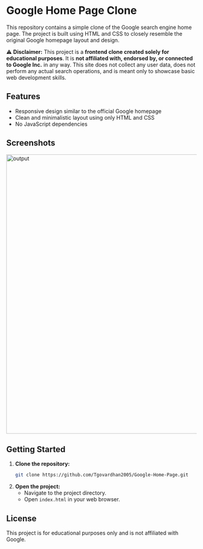 # Google Home Page Clone 


This repository contains a simple clone of the Google search engine home page. The project is built using HTML and CSS to closely resemble the original Google homepage layout and design.

⚠️ **Disclaimer:** This project is a **frontend clone created solely for educational purposes**. It is **not affiliated with, endorsed by, or connected to Google Inc.** in any way. This site does not collect any user data, does not perform any actual search operations, and is meant only to showcase basic web development skills.

## Features

- Responsive design similar to the official Google homepage
- Clean and minimalistic layout using only HTML and CSS
- No JavaScript dependencies

## Screenshots
<img width="2001" height="739" alt="output" src="https://github.com/user-attachments/assets/21eb28a4-9448-47e7-8378-b1a72b708d50" />

## Getting Started

1. **Clone the repository:**
   ```bash
   git clone https://github.com/Tgovardhan2005/Google-Home-Page.git
   ```
2. **Open the project:**
   - Navigate to the project directory.
   - Open `index.html` in your web browser.
     
## License
This project is for educational purposes only and is not affiliated with Google.
